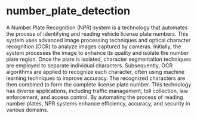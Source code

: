 # number_plate_detection
A Number Plate Recognition (NPR) system is a technology that automates the process of identifying and reading vehicle license plate numbers. This system uses advanced image processing techniques and optical character recognition (OCR) to analyze images captured by cameras. Initially, the system processes the image to enhance its quality and isolate the number plate region. Once the plate is isolated, character segmentation techniques are employed to separate individual characters. Subsequently, OCR algorithms are applied to recognize each character, often using machine learning techniques to improve accuracy. The recognized characters are then combined to form the complete license plate number. This technology has diverse applications, including traffic management, toll collection, law enforcement, and access control. By automating the process of reading number plates, NPR systems enhance efficiency, accuracy, and security in various domains.
